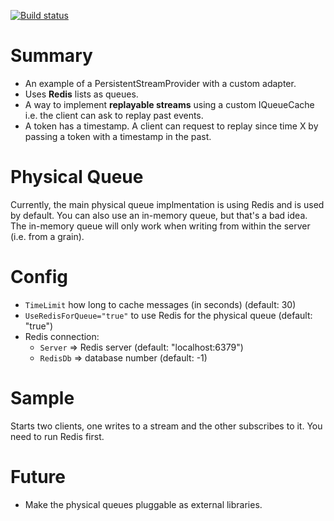 [![Build status](https://ci.appveyor.com/api/projects/status/ip5irt07j6hr7b6v?svg=true)](https://ci.appveyor.com/project/amamh/orleans-pipestreamprovider)

# Summary
- An example of a PersistentStreamProvider with a custom adapter.
- Uses **Redis** lists as queues.
- A way to implement **replayable streams** using a custom IQueueCache i.e. the client can ask to replay past events.
- A token has a timestamp. A client can request to replay since time X by passing a token with a timestamp in the past.

# Physical Queue
Currently, the main physical queue implmentation is using Redis and is used by default. You can also use an in-memory queue, but that's a bad idea.
The in-memory queue will only work when writing from within the server (i.e. from a grain).

# Config
- `TimeLimit` how long to cache messages (in seconds) (default: 30)
- `UseRedisForQueue="true"` to use Redis for the physical queue (default: "true")
- Redis connection:
    - `Server` => Redis server (default: "localhost:6379")  
    - `RedisDb` => database number (default: -1)

# Sample
Starts two clients, one writes to a stream and the other subscribes to it.
You need to run Redis first.

# Future
- Make the physical queues pluggable as external libraries.